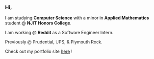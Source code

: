 ### Hi, 
I am studying **Computer Science** with a minor in **Applied Mathematics** student @ **NJIT Honors College**.  

I am working @ **Reddit** as a Software Engineer Intern.  

Previously @ Prudential, UPS, & Plymouth Rock.

Check out my portfolio site [here](https://haleynpatel.com/) !

